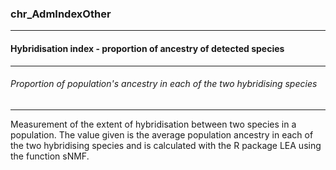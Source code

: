 ### chr_AdmIndexOther



------
#### Hybridisation index - proportion of ancestry of detected species



------
###### Proportion of population's ancestry in each of the two hybridising species



------
Measurement of the extent of hybridisation between two species in a population. The value given is the average population ancestry in each of the two hybridising species and is calculated with the R package LEA using the function sNMF.